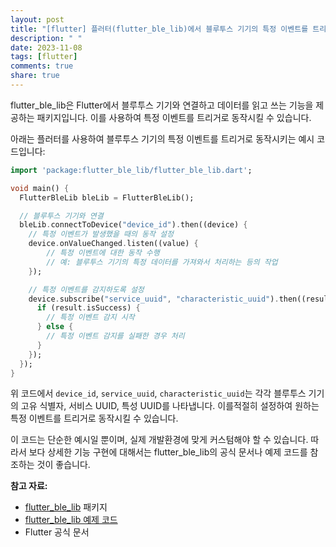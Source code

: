 ```yaml
---
layout: post
title: "[flutter] 플러터(flutter_ble_lib)에서 블루투스 기기의 특정 이벤트를 트리거로 동작하는 방법은 무엇인가요?"
description: " "
date: 2023-11-08
tags: [flutter]
comments: true
share: true
---
```


flutter_ble_lib은 Flutter에서 블루투스 기기와 연결하고 데이터를 읽고 쓰는 기능을 제공하는 패키지입니다. 이를 사용하여 특정 이벤트를 트리거로 동작시킬 수 있습니다.

아래는 플러터를 사용하여 블루투스 기기의 특정 이벤트를 트리거로 동작시키는 예시 코드입니다:

```dart
import 'package:flutter_ble_lib/flutter_ble_lib.dart';

void main() {
  FlutterBleLib bleLib = FlutterBleLib();

  // 블루투스 기기와 연결
  bleLib.connectToDevice("device_id").then((device) {
    // 특정 이벤트가 발생했을 때의 동작 설정
    device.onValueChanged.listen((value) {
        // 특정 이벤트에 대한 동작 수행
        // 예: 블루투스 기기의 특정 데이터를 가져와서 처리하는 등의 작업
    });

    // 특정 이벤트를 감지하도록 설정
    device.subscribe("service_uuid", "characteristic_uuid").then((result) {
      if (result.isSuccess) {
        // 특정 이벤트 감지 시작
      } else {
        // 특정 이벤트 감지를 실패한 경우 처리
      }
    });
  });
}
```

위 코드에서 `device_id`, `service_uuid`, `characteristic_uuid`는 각각 블루투스 기기의 고유 식별자, 서비스 UUID, 특성 UUID를 나타냅니다. 이를적절히 설정하여 원하는 특정 이벤트를 트리거로 동작시킬 수 있습니다.

이 코드는 단순한 예시일 뿐이며, 실제 개발환경에 맞게 커스텀해야 할 수 있습니다. 따라서 보다 상세한 기능 구현에 대해서는 flutter_ble_lib의 공식 문서나 예제 코드를 참조하는 것이 좋습니다.

**참고 자료:**
- [flutter_ble_lib](https://pub.dev/packages/flutter_ble_lib) 패키지
- [flutter_ble_lib 예제 코드](https://github.com/Polidea/FlutterBleLib/tree/master/example)
- Flutter 공식 문서